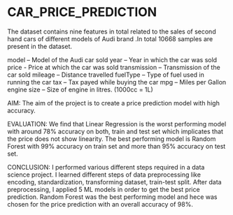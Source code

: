 # CAR_PRICE_PREDICTION
The dataset contains nine features in total related to the sales of second hand cars of different models of Audi brand .In total 10668 samples are present in the dataset.

model – Model of the Audi car sold
year – Year in which the car was sold
price -  Price at which the car was sold
transmission – Transmission of the car sold
mileage – Distance travelled
fuelType – Type of fuel used in running the car
tax – Tax payed while buying the car
mpg – Miles per Gallon
engine size – Size of engine in litres. (1000cc = 1L)

AIM:
The aim of the project is to create a price prediction model with high accuracy.

EVALUATION:
We find that Linear Regression is the worst performing model with around 78% accuracy on both, train and test set which implicates that the price does not show linearity.
The best performing model is Random Forest with 99% accuracy on train set and more than 95% accuracy on test set.

CONCLUSION:
I performed various different steps required in a data science project. I learned different steps of data preprocessing like encoding, standardization, transforming dataset, train-test split.
After data preprocessing, I applied 5 ML models in order to get the best price prediction. Random Forest was the best performing model and hece was chosen for the price prediction with an overall accuracy of 98%.
